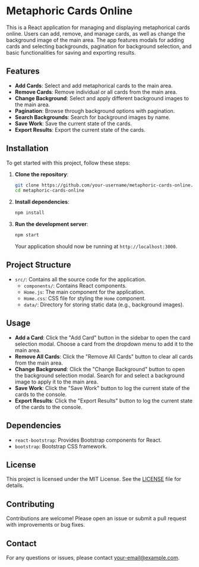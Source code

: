 # Metaphoric Cards Online

This is a React application for managing and displaying metaphorical cards online. Users can add, remove, and manage cards, as well as change the background image of the main area. The app features modals for adding cards and selecting backgrounds, pagination for background selection, and basic functionalities for saving and exporting results.

## Features

- **Add Cards**: Select and add metaphorical cards to the main area.
- **Remove Cards**: Remove individual or all cards from the main area.
- **Change Background**: Select and apply different background images to the main area.
- **Pagination**: Browse through background options with pagination.
- **Search Backgrounds**: Search for background images by name.
- **Save Work**: Save the current state of the cards.
- **Export Results**: Export the current state of the cards.

## Installation

To get started with this project, follow these steps:

1. **Clone the repository**:
    ```bash
    git clone https://github.com/your-username/metaphoric-cards-online.git
    cd metaphoric-cards-online
    ```

2. **Install dependencies**:
    ```bash
    npm install
    ```

3. **Run the development server**:
    ```bash
    npm start
    ```

   Your application should now be running at `http://localhost:3000`.

## Project Structure

- `src/`: Contains all the source code for the application.
    - `components/`: Contains React components.
    - `Home.js`: The main component for the application.
    - `Home.css`: CSS file for styling the `Home` component.
    - `data/`: Directory for storing static data (e.g., background images).

## Usage

- **Add a Card**: Click the "Add Card" button in the sidebar to open the card selection modal. Choose a card from the dropdown menu to add it to the main area.
- **Remove All Cards**: Click the "Remove All Cards" button to clear all cards from the main area.
- **Change Background**: Click the "Change Background" button to open the background selection modal. Search for and select a background image to apply it to the main area.
- **Save Work**: Click the "Save Work" button to log the current state of the cards to the console.
- **Export Results**: Click the "Export Results" button to log the current state of the cards to the console.

## Dependencies

- `react-bootstrap`: Provides Bootstrap components for React.
- `bootstrap`: Bootstrap CSS framework.

## License

This project is licensed under the MIT License. See the [LICENSE](LICENSE) file for details.

## Contributing

Contributions are welcome! Please open an issue or submit a pull request with improvements or bug fixes.

## Contact

For any questions or issues, please contact [your-email@example.com](mailto:your-email@example.com).
